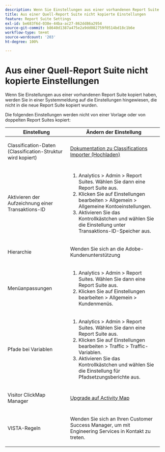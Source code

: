 ```yaml
---
description: Wenn Sie Einstellungen aus einer vorhandenen Report Suite kopiert haben, werden Sie in einer Systemmeldung auf die Einstellungen hingewiesen, die nicht in die neue Report Suite kopiert wurden.
title: Aus einer Quell-Report Suite nicht kopierte Einstellungen
feature: Report Suite Settings
exl-id: be683f6d-038e-44ba-ac27-862dd86a2954
source-git-commit: b8640d1387a475e2a9dd082759f0514bd18c1b6e
workflow-type: tm+mt
source-wordcount: '203'
ht-degree: 100%

---
```


# Aus einer Quell-Report Suite nicht kopierte Einstellungen

Wenn Sie Einstellungen aus einer vorhandenen Report Suite kopiert haben, werden Sie in einer Systemmeldung auf die Einstellungen hingewiesen, die nicht in die neue Report Suite kopiert wurden.

Die folgenden Einstellungen werden nicht von einer Vorlage oder von doppelten Report Suites kopiert:

<table id="table_9774249E3D804E7D97F12B88E26F9066"> 
 <thead> 
  <tr> 
   <th colname="col1" class="entry"> Einstellung </th> 
   <th colname="col2" class="entry"> Ändern der Einstellung </th> 
  </tr>
 </thead>
 <tbody> 
  <tr> 
   <td colname="col1"> <p>Classification-Daten (Classification-Struktur wird kopiert) </p> </td> 
   <td colname="col2"> <p><a href="https://experienceleague.adobe.com/docs/analytics/components/classifications/classifications-importer/c-working-with-saint.html?lang=de">Dokumentation zu Classifications Importer (Hochladen)</a> </p> </td> 
  </tr> 
  <tr> 
   <td colname="col1"> <p>Aktivieren der Aufzeichnung einer Transaktions-ID </p> </td> 
   <td colname="col2"> 
    <ol id="ol_4F3028A440C94447890498CF2E64C15B"> 
     <li id="li_243C7F7DF3074F7FB9893BEFDA8B0732"> <span class="uicontrol"> Analytics</span> &gt; <span class="uicontrol">Admin</span> &gt; <span class="uicontrol">Report Suites</span>. Wählen Sie dann eine Report Suite aus. </li> 
     <li id="li_357D06A1F528473CBA07D4C840BE95D9">Klicken Sie auf <span class="uicontrol">Einstellungen bearbeiten</span> &gt; <span class="uicontrol">Allgemein</span> &gt; <span class="uicontrol">Allgemeine Kontoeinstellungen</span>. </li> 
     <li id="li_9E0B7A9542864399AFDD5D422F7D6C22">Aktivieren Sie das Kontrollkästchen und wählen Sie die Einstellung unter <span class="uicontrol">Transaktions-ID-Speicher</span> aus. </li> 
    </ol> </td> 
  </tr> 
  <tr> 
   <td colname="col1"> <p>Hierarchie </p> </td> 
   <td colname="col2"> <p>Wenden Sie sich an die Adobe-Kundenunterstützung </p> </td> 
  </tr> 
  <tr> 
   <td colname="col1"> <p>Menüanpassungen </p> </td> 
   <td colname="col2"> 
    <ol id="ol_A3277C5843704DEA902DF030099E9227"> 
     <li id="li_8B3A5974466C4D9D9A3D3D0C6A30F414"><span class="uicontrol"> Analytics</span> &gt; <span class="uicontrol">Admin</span> &gt; <span class="uicontrol">Report Suites</span>. Wählen Sie dann eine Report Suite aus. </li> 
     <li id="li_1B44AFD4026346698F3CB75E2CBF1959">Klicken Sie auf <span class="uicontrol">Einstellungen bearbeiten</span> &gt; <span class="uicontrol">Allgemein</span> &gt; <span class="uicontrol">Kundenmenüs</span>. </li> 
    </ol> </td> 
  </tr> 
  <tr> 
   <td colname="col1"> <p>Pfade bei Variablen </p> </td> 
   <td colname="col2"> 
    <ol id="ol_903A5FEF5B9847929BBB514A481F6E22"> 
     <li id="li_E352211ABD3245EC8C06313221BA4B36"><span class="uicontrol"> Analytics</span> &gt; <span class="uicontrol">Admin</span> &gt; <span class="uicontrol">Report Suites</span>. Wählen Sie dann eine Report Suite aus. </li> 
     <li id="li_B19C4112D57D4D329A0774EBB345473B">Klicken Sie auf <span class="uicontrol">Einstellungen bearbeiten</span> &gt; <span class="uicontrol">Traffic</span> &gt; <span class="uicontrol">Traffic-Variablen</span>. </li> 
     <li id="li_B1CED2EC85FE4A8EB7D95076040B35E1">Aktivieren Sie das Kontrollkästchen und wählen Sie die Einstellung für <span class="uicontrol">Pfadsetzungsberichte</span> aus. </li> 
    </ol> </td> 
  </tr> 
  <tr> 
   <td colname="col1"> <p>Visitor ClickMap Manager </p> </td> 
   <td colname="col2"> <p><a href="https://experienceleague.adobe.com/docs/analytics/analyze/activity-map/getting-started/get-started-admins/activitymap-enable.html?lang=de"> Upgrade auf Activity Map</a> </p> </td> 
  </tr> 
  <tr> 
   <td colname="col1"> <p>VISTA-Regeln </p> </td> 
   <td colname="col2"> <p>Wenden Sie sich an Ihren Customer Success Manager, um mit Engineering Services in Kontakt zu treten. </p> </td> 
  </tr> 
 </tbody> 
</table>
